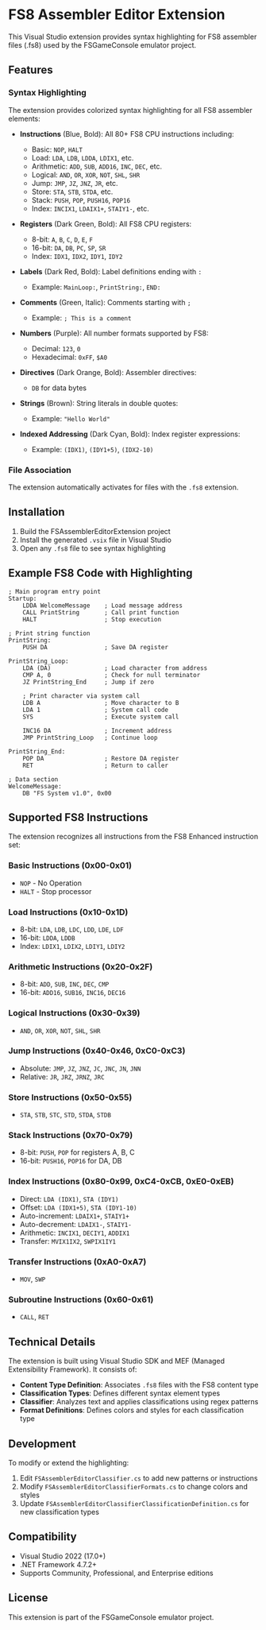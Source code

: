 # FS8 Assembler Editor Extension

This Visual Studio extension provides syntax highlighting for FS8 assembler files (.fs8) used by the FSGameConsole emulator project.

## Features

### Syntax Highlighting
The extension provides colorized syntax highlighting for all FS8 assembler elements:

- **Instructions** (Blue, Bold): All 80+ FS8 CPU instructions including:
  - Basic: `NOP`, `HALT`
  - Load: `LDA`, `LDB`, `LDDA`, `LDIX1`, etc.
  - Arithmetic: `ADD`, `SUB`, `ADD16`, `INC`, `DEC`, etc.
  - Logical: `AND`, `OR`, `XOR`, `NOT`, `SHL`, `SHR`
  - Jump: `JMP`, `JZ`, `JNZ`, `JR`, etc.
  - Store: `STA`, `STB`, `STDA`, etc.
  - Stack: `PUSH`, `POP`, `PUSH16`, `POP16`
  - Index: `INCIX1`, `LDAIX1+`, `STAIY1-`, etc.

- **Registers** (Dark Green, Bold): All FS8 CPU registers:
  - 8-bit: `A`, `B`, `C`, `D`, `E`, `F`
  - 16-bit: `DA`, `DB`, `PC`, `SP`, `SR`
  - Index: `IDX1`, `IDX2`, `IDY1`, `IDY2`

- **Labels** (Dark Red, Bold): Label definitions ending with `:`
  - Example: `MainLoop:`, `PrintString:`, `END:`

- **Comments** (Green, Italic): Comments starting with `;`
  - Example: `; This is a comment`

- **Numbers** (Purple): All number formats supported by FS8:
  - Decimal: `123`, `0`
  - Hexadecimal: `0xFF`, `$A0`

- **Directives** (Dark Orange, Bold): Assembler directives:
  - `DB` for data bytes

- **Strings** (Brown): String literals in double quotes:
  - Example: `"Hello World"`

- **Indexed Addressing** (Dark Cyan, Bold): Index register expressions:
  - Example: `(IDX1)`, `(IDY1+5)`, `(IDX2-10)`

### File Association
The extension automatically activates for files with the `.fs8` extension.

## Installation

1. Build the FSAssemblerEditorExtension project
2. Install the generated `.vsix` file in Visual Studio
3. Open any `.fs8` file to see syntax highlighting

## Example FS8 Code with Highlighting

```assembly
; Main program entry point
Startup:
    LDDA WelcomeMessage    ; Load message address
    CALL PrintString       ; Call print function
    HALT                   ; Stop execution

; Print string function
PrintString:
    PUSH DA                ; Save DA register
    
PrintString_Loop:
    LDA (DA)               ; Load character from address
    CMP A, 0               ; Check for null terminator
    JZ PrintString_End     ; Jump if zero
    
    ; Print character via system call
    LDB A                  ; Move character to B
    LDA 1                  ; System call code
    SYS                    ; Execute system call
    
    INC16 DA               ; Increment address
    JMP PrintString_Loop   ; Continue loop
    
PrintString_End:
    POP DA                 ; Restore DA register
    RET                    ; Return to caller

; Data section
WelcomeMessage:
    DB "FS System v1.0", 0x00
```

## Supported FS8 Instructions

The extension recognizes all instructions from the FS8 Enhanced instruction set:

### Basic Instructions (0x00-0x01)
- `NOP` - No Operation
- `HALT` - Stop processor

### Load Instructions (0x10-0x1D)
- 8-bit: `LDA`, `LDB`, `LDC`, `LDD`, `LDE`, `LDF`
- 16-bit: `LDDA`, `LDDB`
- Index: `LDIX1`, `LDIX2`, `LDIY1`, `LDIY2`

### Arithmetic Instructions (0x20-0x2F)
- 8-bit: `ADD`, `SUB`, `INC`, `DEC`, `CMP`
- 16-bit: `ADD16`, `SUB16`, `INC16`, `DEC16`

### Logical Instructions (0x30-0x39)
- `AND`, `OR`, `XOR`, `NOT`, `SHL`, `SHR`

### Jump Instructions (0x40-0x46, 0xC0-0xC3)
- Absolute: `JMP`, `JZ`, `JNZ`, `JC`, `JNC`, `JN`, `JNN`
- Relative: `JR`, `JRZ`, `JRNZ`, `JRC`

### Store Instructions (0x50-0x55)
- `STA`, `STB`, `STC`, `STD`, `STDA`, `STDB`

### Stack Instructions (0x70-0x79)
- 8-bit: `PUSH`, `POP` for registers A, B, C
- 16-bit: `PUSH16`, `POP16` for DA, DB

### Index Instructions (0x80-0x99, 0xC4-0xCB, 0xE0-0xEB)
- Direct: `LDA (IDX1)`, `STA (IDY1)`
- Offset: `LDA (IDX1+5)`, `STA (IDY1-10)`
- Auto-increment: `LDAIX1+`, `STAIY1+`
- Auto-decrement: `LDAIX1-`, `STAIY1-`
- Arithmetic: `INCIX1`, `DECIY1`, `ADDIX1`
- Transfer: `MVIX1IX2`, `SWPIX1IY1`

### Transfer Instructions (0xA0-0xA7)
- `MOV`, `SWP`

### Subroutine Instructions (0x60-0x61)
- `CALL`, `RET`

## Technical Details

The extension is built using Visual Studio SDK and MEF (Managed Extensibility Framework). It consists of:

- **Content Type Definition**: Associates `.fs8` files with the FS8 content type
- **Classification Types**: Defines different syntax element types
- **Classifier**: Analyzes text and applies classifications using regex patterns
- **Format Definitions**: Defines colors and styles for each classification type

## Development

To modify or extend the highlighting:

1. Edit `FSAssemblerEditorClassifier.cs` to add new patterns or instructions
2. Modify `FSAssemblerEditorClassifierFormats.cs` to change colors and styles
3. Update `FSAssemblerEditorClassifierClassificationDefinition.cs` for new classification types

## Compatibility

- Visual Studio 2022 (17.0+)
- .NET Framework 4.7.2+
- Supports Community, Professional, and Enterprise editions

## License

This extension is part of the FSGameConsole emulator project.